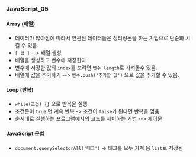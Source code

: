 ### JavaScript_05

#### Array (배열)
- 데이터가 많아짐에 따라서 연관된 데이터들은 정리정돈을 하는 기법으로 단순화 시킬 수 있음.
- `[ 값 ]` --> 배열 생성
- 배열을 생성하고 변수에 저장한다
- 변수에 저장한 값의 `index`를 보려면 `변수.length`로 가져올수 있음.
- 배열에 값을 추가하기 --> `변수.push('추가할 값')` 으로 값을 추가할 수 있음.

#### Loop (반복)
- `while(조건) {}` 으로 반복문 실행
- 조건문이 `true` 면 계속 반복 -> 조건이 `false`가 된다면 반복을 멈춤
- 순서대로 실행하는 프로그램에서의 코드를 제어하는 기법 --> 제어문

#### JavaScript 문법
- `document.querySelectorAll('태그')` -> 태그를 모두 가져 옴 `list`로 저장됨